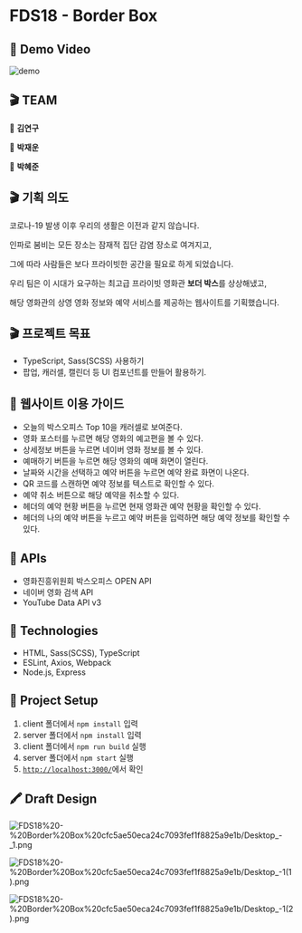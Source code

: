 # FDS18 - Border Box

## 🎥 Demo Video

![demo](./assets/demo.gif)

## 🎬 TEAM

🥷 **김연구**

🥷 **박재운**

🥷 **박혜준**

## 🎬 기획 의도

코로나-19 발생 이후 우리의 생활은 이전과 같지 않습니다.

인파로 붐비는 모든 장소는 잠재적 집단 감염 장소로 여겨지고,

그에 따라 사람들은 보다 프라이빗한 공간을 필요로 하게 되었습니다.

우리 팀은 이 시대가 요구하는 최고급 프라이빗 영화관 **보더 박스**를 상상해냈고,

해당 영화관의 상영 영화 정보와 예약 서비스를 제공하는 웹사이트를 기획했습니다.

## 🎬 프로젝트 목표

- TypeScript, Sass(SCSS) 사용하기
- 팝업, 캐러셀, 캘린더 등 UI 컴포넌트를 만들어 활용하기.

## 📼 웹사이트 이용 가이드

- 오늘의 박스오피스 Top 10을 캐러셀로 보여준다.
- 영화 포스터를 누르면 해당 영화의 예고편을 볼 수 있다.
- 상세정보 버튼을 누르면 네이버 영화 정보를 볼 수 있다.
- 예매하기 버튼을 누르면 해당 영화의 예매 화면이 열린다.
- 날짜와 시간을 선택하고 예약 버튼을 누르면 예약 완료 화면이 나온다.
- QR 코드를 스캔하면 예약 정보를 텍스트로 확인할 수 있다.
- 예약 취소 버튼으로 해당 예약을 취소할 수 있다.
- 헤더의 예약 현황 버튼을 누르면 현재 영화관 예약 현황을 확인할 수 있다.
- 헤더의 나의 예약 버튼을 누르고 예약 버튼을 입력하면 해당 예약 정보를 확인할 수 있다.

## 💽 APIs

- 영화진흥위원회 박스오피스 OPEN API
- 네이버 영화 검색 API
- YouTube Data API v3

## 💽 Technologies

- HTML, Sass(SCSS), TypeScript
- ESLint, Axios, Webpack
- Node.js, Express

## 💾 Project Setup

1. client 폴더에서 `npm install` 입력
2. server 폴더에서 `npm install` 입력
3. client 폴더에서 `npm run build` 실행
4. server 폴더에서 `npm start` 실행
5. [`http://localhost:3000/`](http://localhost:3000/)에서 확인

## 🖍 Draft Design

![FDS18%20-%20Border%20Box%20cfc5ae50eca24c7093fef1f8825a9e1b/Desktop_-_1.png](./assets/design1.png)

![FDS18%20-%20Border%20Box%20cfc5ae50eca24c7093fef1f8825a9e1b/Desktop_-_1_(1).png](./assets/design2.png)

![FDS18%20-%20Border%20Box%20cfc5ae50eca24c7093fef1f8825a9e1b/Desktop_-_1_(2).png](./assets/design3.png)
